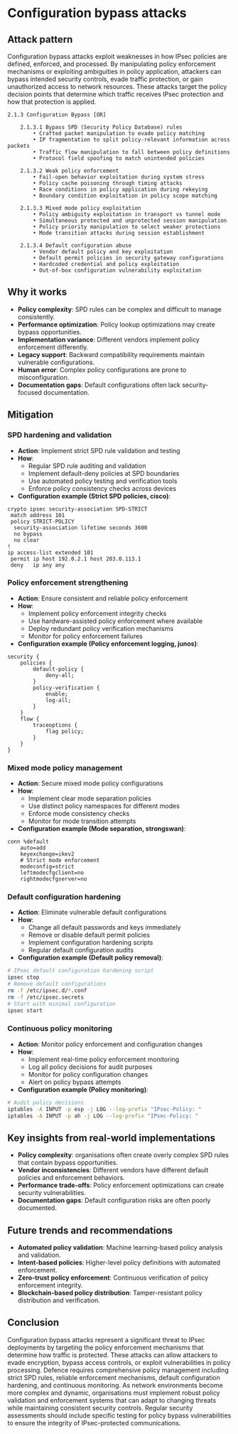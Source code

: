 # Configuration bypass attacks

## Attack pattern

Configuration bypass attacks exploit weaknesses in how IPsec policies are defined, enforced, and processed. By manipulating policy enforcement mechanisms or exploiting ambiguities in policy application, attackers can bypass intended security controls, evade traffic protection, or gain unauthorized access to network resources. These attacks target the policy decision points that determine which traffic receives IPsec protection and how that protection is applied.

```text
2.1.3 Configuration Bypass [OR]

    2.1.3.1 Bypass SPD (Security Policy Database) rules
        • Crafted packet manipulation to evade policy matching
        • IP fragmentation to split policy-relevant information across packets
        • Traffic flow manipulation to fall between policy definitions
        • Protocol field spoofing to match unintended policies

    2.1.3.2 Weak policy enforcement
        • Fail-open behavior exploitation during system stress
        • Policy cache poisoning through timing attacks
        • Race conditions in policy application during rekeying
        • Boundary condition exploitation in policy scope matching

    2.1.3.3 Mixed mode policy exploitation
        • Policy ambiguity exploitation in transport vs tunnel mode
        • Simultaneous protected and unprotected session manipulation
        • Policy priority manipulation to select weaker protections
        • Mode transition attacks during session establishment

    2.1.3.4 Default configuration abuse
        • Vendor default policy and key exploitation
        • Default permit policies in security gateway configurations
        • Hardcoded credential and policy exploitation
        • Out-of-box configuration vulnerability exploitation
```

## Why it works

-   **Policy complexity**: SPD rules can be complex and difficult to manage consistently.
-   **Performance optimization**: Policy lookup optimizations may create bypass opportunities.
-   **Implementation variance**: Different vendors implement policy enforcement differently.
-   **Legacy support**: Backward compatibility requirements maintain vulnerable configurations.
-   **Human error**: Complex policy configurations are prone to misconfiguration.
-   **Documentation gaps**: Default configurations often lack security-focused documentation.

## Mitigation

### SPD hardening and validation
-   **Action**: Implement strict SPD rule validation and testing
-   **How**:
    -   Regular SPD rule auditing and validation
    -   Implement default-deny policies at SPD boundaries
    -   Use automated policy testing and verification tools
    -   Enforce policy consistency checks across devices
-   **Configuration example (Strict SPD policies, cisco)**:

```text
crypto ipsec security-association SPD-STRICT
 match address 101
 policy STRICT-POLICY
  security-association lifetime seconds 3600
  no bypass
  no clear
!
ip access-list extended 101
 permit ip host 192.0.2.1 host 203.0.113.1
 deny   ip any any
```

### Policy enforcement strengthening
-   **Action**: Ensure consistent and reliable policy enforcement
-   **How**:
    -   Implement policy enforcement integrity checks
    -   Use hardware-assisted policy enforcement where available
    -   Deploy redundant policy verification mechanisms
    -   Monitor for policy enforcement failures
-   **Configuration example (Policy enforcement logging, junos)**:

```text
security {
    policies {
        default-policy {
            deny-all;
        }
        policy-verification {
            enable;
            log-all;
        }
    }
    flow {
        traceoptions {
            flag policy;
        }
    }
}
```

### Mixed mode policy management
-   **Action**: Secure mixed mode policy configurations
-   **How**:
    -   Implement clear mode separation policies
    -   Use distinct policy namespaces for different modes
    -   Enforce mode consistency checks
    -   Monitor for mode transition attempts
-   **Configuration example (Mode separation, strongswan)**:

```text
conn %default
    auto=add
    keyexchange=ikev2
    # Strict mode enforcement
    modeconfig=strict
    leftmodecfgclient=no
    rightmodecfgserver=no
```

### Default configuration hardening
-   **Action**: Eliminate vulnerable default configurations
-   **How**:
    -   Change all default passwords and keys immediately
    -   Remove or disable default permit policies
    -   Implement configuration hardening scripts
    -   Regular default configuration audits
-   **Configuration example (Default policy removal)**:

```bash
# IPsec default configuration hardening script
ipsec stop
# Remove default configurations
rm -f /etc/ipsec.d/*.conf
rm -f /etc/ipsec.secrets
# Start with minimal configuration
ipsec start
```

### Continuous policy monitoring
-   **Action**: Monitor policy enforcement and configuration changes
-   **How**:
    -   Implement real-time policy enforcement monitoring
    -   Log all policy decisions for audit purposes
    -   Monitor for policy configuration changes
    -   Alert on policy bypass attempts
-   **Configuration example (Policy monitoring)**:

```bash
# Audit policy decisions
iptables -A INPUT -p esp -j LOG --log-prefix "IPsec-Policy: "
iptables -A INPUT -p ah -j LOG --log-prefix "IPsec-Policy: "
```

## Key insights from real-world implementations

-   **Policy complexity**: organisations often create overly complex SPD rules that contain bypass opportunities.
-   **Vendor inconsistencies**: Different vendors have different default policies and enforcement behaviors.
-   **Performance trade-offs**: Policy enforcement optimizations can create security vulnerabilities.
-   **Documentation gaps**: Default configuration risks are often poorly documented.

## Future trends and recommendations

-   **Automated policy validation**: Machine learning-based policy analysis and validation.
-   **Intent-based policies**: Higher-level policy definitions with automated enforcement.
-   **Zero-trust policy enforcement**: Continuous verification of policy enforcement integrity.
-   **Blockchain-based policy distribution**: Tamper-resistant policy distribution and verification.

## Conclusion

Configuration bypass attacks represent a significant threat to IPsec deployments by targeting the policy enforcement mechanisms that determine how traffic is protected. These attacks can allow attackers to evade encryption, bypass access controls, or exploit vulnerabilities in policy processing. Defence requires comprehensive policy management including strict SPD rules, reliable enforcement mechanisms, default configuration hardening, and continuous monitoring. As network environments become more complex and dynamic, organisations must implement robust policy validation and enforcement systems that can adapt to changing threats while maintaining consistent security controls. Regular security assessments should include specific testing for policy bypass vulnerabilities to ensure the integrity of IPsec-protected communications.
